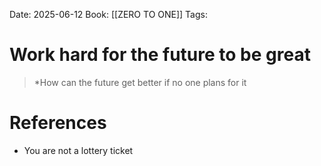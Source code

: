 Date: 2025-06-12
Book: [[ZERO TO ONE]]
Tags:  

# Work hard for the future to be great

>*How can the future get better if no one plans for it
# References 
 - You are not a lottery ticket 